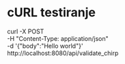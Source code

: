 # cURL testiranje
curl -X POST \
  -H "Content-Type: application/json" \
  -d '{"body":"Hello world"}' \
  http://localhost:8080/api/validate_chirp
